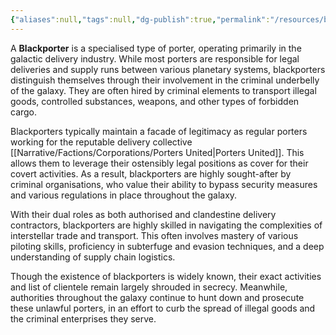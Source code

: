 ```yaml
---
{"aliases":null,"tags":null,"dg-publish":true,"permalink":"/resources/blackporter/","dgPassFrontmatter":true}
---
```


A **Blackporter** is a specialised type of porter, operating primarily in the galactic delivery industry. While most porters are responsible for legal deliveries and supply runs between various planetary systems, blackporters distinguish themselves through their involvement in the criminal underbelly of the galaxy. They are often hired by criminal elements to transport illegal goods, controlled substances, weapons, and other types of forbidden cargo.

Blackporters typically maintain a facade of legitimacy as regular porters working for the reputable delivery collective [[Narrative/Factions/Corporations/Porters United\|Porters United]]. This allows them to leverage their ostensibly legal positions as cover for their covert activities. As a result, blackporters are highly sought-after by criminal organisations, who value their ability to bypass security measures and various regulations in place throughout the galaxy.

With their dual roles as both authorised and clandestine delivery contractors, blackporters are highly skilled in navigating the complexities of interstellar trade and transport. This often involves mastery of various piloting skills, proficiency in subterfuge and evasion techniques, and a deep understanding of supply chain logistics.

Though the existence of blackporters is widely known, their exact activities and list of clientele remain largely shrouded in secrecy. Meanwhile, authorities throughout the galaxy continue to hunt down and prosecute these unlawful porters, in an effort to curb the spread of illegal goods and the criminal enterprises they serve.